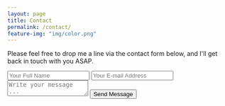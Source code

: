 ```yaml
---
layout: page
title: Contact
permalink: /contact/
feature-img: "img/color.png"
---
```


Please feel free to drop me a line via the contact form below, and I'll get back in touch with you ASAP.

<form action="https://getsimpleform.com/messages?form_api_token=80b208f6f9c45fb1add4ba681bdd71ed" method="post">
  <input type='hidden' name='redirect_to' value='http://www.resurgens.io/thank-you' />
  <input type='text' name='name' placeholder='Your Full Name' />
  <input type='email' name='email' placeholder='Your E-mail Address' />
  <textarea name='message' placeholder='Write your message ...'></textarea>
  <input type='submit' value='Send Message' />
</form>
